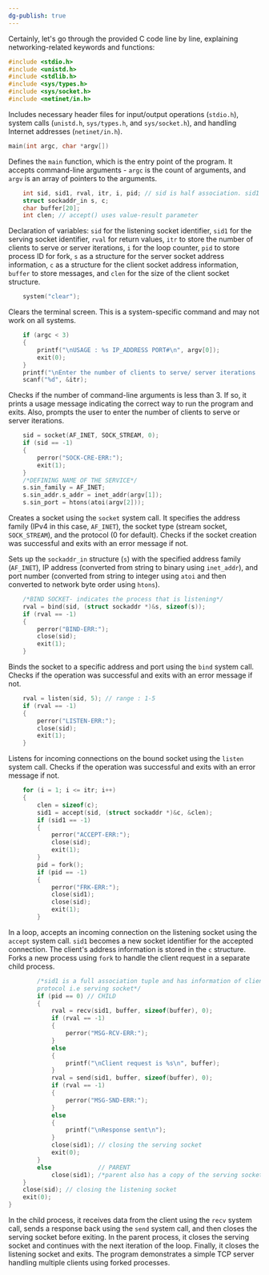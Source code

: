 ```yaml
---
dg-publish: true
---
```

Certainly, let's go through the provided C code line by line, explaining networking-related keywords and functions:

```c
#include <stdio.h>
#include <unistd.h>
#include <stdlib.h>
#include <sys/types.h>
#include <sys/socket.h>
#include <netinet/in.h>
```

Includes necessary header files for input/output operations (`stdio.h`), system calls (`unistd.h`, `sys/types.h`, and `sys/socket.h`), and handling Internet addresses (`netinet/in.h`).

```c
main(int argc, char *argv[])
```

Defines the `main` function, which is the entry point of the program. It accepts command-line arguments - `argc` is the count of arguments, and `argv` is an array of pointers to the arguments.

```c
    int sid, sid1, rval, itr, i, pid; // sid is half association. sid1 is full association
    struct sockaddr_in s, c;
    char buffer[20];
    int clen; // accept() uses value-result parameter
```

Declaration of variables: `sid` for the listening socket identifier, `sid1` for the serving socket identifier, `rval` for return values, `itr` to store the number of clients to serve or server iterations, `i` for the loop counter, `pid` to store process ID for fork, `s` as a structure for the server socket address information, `c` as a structure for the client socket address information, `buffer` to store messages, and `clen` for the size of the client socket structure.

```c
    system("clear");
```

Clears the terminal screen. This is a system-specific command and may not work on all systems.

```c
    if (argc < 3)
    {
        printf("\nUSAGE : %s IP_ADDRESS PORT#\n", argv[0]);
        exit(0);
    }
    printf("\nEnter the number of clients to serve/ server iterations : ");
    scanf("%d", &itr);
```

Checks if the number of command-line arguments is less than 3. If so, it prints a usage message indicating the correct way to run the program and exits. Also, prompts the user to enter the number of clients to serve or server iterations.

```c
    sid = socket(AF_INET, SOCK_STREAM, 0);
    if (sid == -1)
    {
        perror("SOCK-CRE-ERR:");
        exit(1);
    }
    /*DEFINING NAME OF THE SERVICE*/
    s.sin_family = AF_INET;
    s.sin_addr.s_addr = inet_addr(argv[1]);
    s.sin_port = htons(atoi(argv[2]));
```

Creates a socket using the `socket` system call. It specifies the address family (IPv4 in this case, `AF_INET`), the socket type (stream socket, `SOCK_STREAM`), and the protocol (0 for default). Checks if the socket creation was successful and exits with an error message if not.

Sets up the `sockaddr_in` structure (`s`) with the specified address family (`AF_INET`), IP address (converted from string to binary using `inet_addr`), and port number (converted from string to integer using `atoi` and then converted to network byte order using `htons`).

```c
    /*BIND SOCKET- indicates the process that is listening*/
    rval = bind(sid, (struct sockaddr *)&s, sizeof(s));
    if (rval == -1)
    {
        perror("BIND-ERR:");
        close(sid);
        exit(1);
    }
```

Binds the socket to a specific address and port using the `bind` system call. Checks if the operation was successful and exits with an error message if not.

```c
    rval = listen(sid, 5); // range : 1-5
    if (rval == -1)
    {
        perror("LISTEN-ERR:");
        close(sid);
        exit(1);
    }
```

Listens for incoming connections on the bound socket using the `listen` system call. Checks if the operation was successful and exits with an error message if not.

```c
    for (i = 1; i <= itr; i++)
    {
        clen = sizeof(c);
        sid1 = accept(sid, (struct sockaddr *)&c, &clen);
        if (sid1 == -1)
        {
            perror("ACCEPT-ERR:");
            close(sid);
            exit(1);
        }
        pid = fork();
        if (pid == -1)
        {
            perror("FRK-ERR:");
            close(sid1);
            close(sid);
            exit(1);
        }
```

In a loop, accepts an incoming connection on the listening socket using the `accept` system call. `sid1` becomes a new socket identifier for the accepted connection. The client's address information is stored in the `c` structure. Forks a new process using `fork` to handle the client request in a separate child process.

```c
        /*sid1 is a full association tuple and has information of client, server, and communication
        protocol i.e serving socket*/
        if (pid == 0) // CHILD
        {
            rval = recv(sid1, buffer, sizeof(buffer), 0);
            if (rval == -1)
            {
                perror("MSG-RCV-ERR:");
            }
            else
            {
                printf("\nClient request is %s\n", buffer);
            }
            rval = send(sid1, buffer, sizeof(buffer), 0);
            if (rval == -1)
            {
                perror("MSG-SND-ERR:");
            }
            else
            {
                printf("\nResponse sent\n");
            }
            close(sid1); // closing the serving socket
            exit(0);
        }
        else             // PARENT
            close(sid1); /*parent also has a copy of the serving socket. So close it here.*/
    }
    close(sid); // closing the listening socket
    exit(0);
}
```

In the child process, it receives data from the client using the `recv` system call, sends a response back using the `send` system call, and then closes the serving socket before exiting. In the parent process, it closes the serving socket and continues with the next iteration of the loop. Finally, it closes the listening socket and exits. The program demonstrates a simple TCP server handling multiple clients using forked processes.